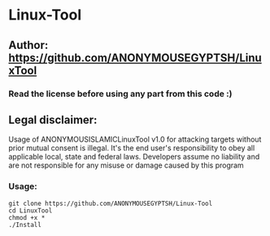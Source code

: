# Linux-Tool
## Author: https://github.com/ANONYMOUSEGYPTSH/LinuxTool
### Read the license before using any part from this code :) 
## Legal disclaimer:

Usage of ANONYMOUSISLAMICLinuxTool v1.0 for attacking targets without prior mutual consent is illegal. It's the end user's responsibility to obey all applicable local, state and federal laws. Developers assume no liability and are not responsible for any misuse or damage caused by this program 

### Usage:
```
git clone https://github.com/ANONYMOUSEGYPTSH/Linux-Tool
cd LinuxTool
chmod +x *
./Install
```
